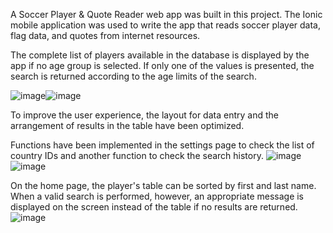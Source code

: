 A Soccer Player & Quote Reader web app was built in this project. The Ionic mobile application was used to write the app that reads soccer player data, flag data, and quotes from internet resources.

The complete list of players available in the database is displayed by the app if no age group is selected. If only one of the values is presented, the search is returned according to the age limits of the search.

![image](https://user-images.githubusercontent.com/21969268/233978465-d91faeb1-3355-4b1d-9e58-3a47b09f68b7.png)![image](https://user-images.githubusercontent.com/21969268/233978489-2ec10594-3b82-45cd-9aa3-5c3aa1bcf172.png)


To improve the user experience, the layout for data entry and the arrangement of results in the table have been optimized.

Functions have been implemented in the settings page to check the list of country IDs and another function to check the search history.
![image](https://user-images.githubusercontent.com/21969268/233978627-d3711d2e-599d-4471-8a05-14699f2c0cd4.png)![image](https://user-images.githubusercontent.com/21969268/233978653-be049c0d-87fe-4759-aa87-e852fe58cdaf.png)


On the home page, the player's table can be sorted by first and last name. When a valid search is performed, however, an appropriate message is displayed on the screen instead of the table if no results are returned.
![image](https://user-images.githubusercontent.com/21969268/233978944-4c213398-c36a-42d9-b058-073a0091b588.png)
